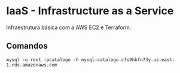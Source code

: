 # IaaS - Infrastructure as a Service

Infraestrutura básica com a AWS EC2 e Terraform.

## Comandos
```
mysql -u root -pcatalogo -h mysql-catalogo.cfs9hbfn73y.us-east-1.rds.amazonaws.com
```